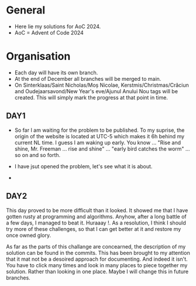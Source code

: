 # General

* Here lie my solutions for AoC 2024.
* AoC = Advent of Code 2024

# Organisation

* Each day will have its own branch.
* At the end of December all branches will be merged to main.
* On Sinterklaas/Saint Nicholas/Moș Nicolae, Kerstmis/Christmas/Crăciun and
Oudejaarsavond/New Year's eve/Ajunul Anului Nou tags will be created. This will
simply mark the progress at that point in time.


## DAY1
- So far I am waiting for the problem to be published. To my suprise, the origin
of the website is located at UTC-5 which makes it 6h behind my current NL time.
I guess I am waking up early. You know ... "Rise and shine, Mr. Freeman ... rise
and shine" ... "early bird catches the worm" ... so on and so forth.

- I have jsut opened the problem, let's see what it is about.
-

## DAY2

This day proved to be more difficult than it looked. It showed me that I have
gotten rusty at programming and algorithms. Anyhow, after a long battle of a
few days, I managed to beat it. Huraaay !. As a resolution, I think I should try
more of these challenges, so that I can get better at it and restore my once
owned glory.

As far as the parts of this challange are concearned, the description of my
solution can be found in the commits. This has been brought to my attention that
it mat not be a desoired approach for documenting. And indeed it isn't. You have
to click many times and look in many places to piece together my solution.
Rather than looking in one place. Maybe I will change this in future branches.
